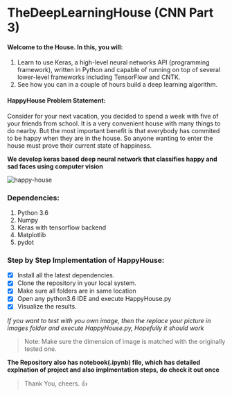 # TheDeepLearningHouse (CNN Part 3)
####  Welcome to the House. In this, you will: 
1. Learn to use Keras, a high-level neural networks API (programming framework), written in Python
and capable of running on top of several lower-level frameworks including TensorFlow and CNTK. 
2. See how you can in a couple of hours build a deep learning algorithm.

#### HappyHouse Problem Statement: 
Consider for your next vacation, you decided to spend a week with five of your friends from school. 
It is a very convenient house with many things to do nearby. But the most important benefit is that 
everybody has commited to be happy when they are in the house. So anyone wanting to enter the house 
must prove their current state of happiness. 

**We develop keras based deep neural network that classifies happy and sad faces using computer vision** 


![happy-house](https://user-images.githubusercontent.com/29506542/40081957-28f65c76-58ad-11e8-81da-086b13c434cc.jpg)

### Dependencies:
1. Python 3.6
2. Numpy
3. Keras with tensorflow backend
4. Matplotlib
5. pydot

### Step by Step Implementation of HappyHouse:
- [x] Install all the latest dependencies.
- [x] Clone the repository in your local system.
- [x] Make sure all folders are in same location
- [x] Open any python3.6 IDE and execute HappyHouse.py
- [x] Visualize the results. 

*If you want to test with you own image, then the replace your picture in images folder
and execute HappyHouse.py, Hopefully it should work* 
> Note: Make sure the dimension of image is matched with the originally tested one.

**The Repository also has notebook(.ipynb) file, which has detailed explnation of
project and also implmentation steps, do check it out once**

> Thank You, cheers. :+1:
